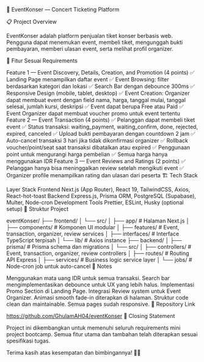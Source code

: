 🎵 EventKonser — Concert Ticketing Platform

📋 Project Overview

EventKonser adalah platform penjualan tiket konser berbasis web.
Pengguna dapat menemukan event, membeli tiket, mengunggah bukti pembayaran, memberi ulasan event, serta melihat profil organizer.

🎯 Fitur Sesuai Requirements

Feature 1 — Event Discovery, Details, Creation, and Promotion (4 points)
✅ Landing Page menampilkan daftar event
✅ Event Browsing: filter berdasarkan kategori dan lokasi
✅ Search Bar dengan debounce 300ms
✅ Responsive Design (mobile, tablet, desktop)
✅ Event Creation: Organizer dapat membuat event dengan field nama, harga, tanggal mulai, tanggal selesai, jumlah kursi, deskripsi
✅ Event dapat berupa Free atau Paid
✅ Event Organizer dapat membuat voucher promo untuk event tertentu
Feature 2 — Event Transaction (4 points)
✅ Pelanggan dapat membeli tiket event
✅ Status transaksi: waiting_payment, waiting_confirm, done, rejected, expired, canceled
✅ Upload bukti pembayaran dengan countdown 2 jam
✅ Auto-cancel transaksi 3 hari jika tidak dikonfirmasi organizer
✅ Rollback voucher/point/seat saat transaksi dibatalkan atau expired
✅ Penggunaan point untuk mengurangi harga pembelian
✅ Semua harga hanya menggunakan IDR
Feature 3 — Event Reviews and Ratings (2 points)
✅ Pelanggan hanya bisa meninggalkan review setelah mengikuti event
✅ Organizer profile menampilkan rating dan ulasan dari peserta
🏗 Tech Stack


Layer	Stack
Frontend	Next.js (App Router), React 19, TailwindCSS, Axios, React-hot-toast
Backend	Express.js, Prisma ORM, PostgreSQL (Supabase), Multer, Node-cron
Development Tools	Prettier, ESLint, Husky (optional setup)
📂 Struktur Project

eventKonser/
├── frontend/
│   └── src/
│       ├── app/           # Halaman Next.js
│       ├── components/    # Komponen UI modular
│       ├── features/      # Event, transaction, organizer, review services
│       ├── interfaces/    # Interface TypeScript terpisah
│       └── lib/           # Axios instance
├── backend/
│   ├── prisma/            # Prisma schema dan migrations
│   └── src/
│       ├── controllers/   # Event, transaction, organizer, review controllers
│       ├── routes/        # Routing API Express
│       ├── services/      # Business logic service layer
│       └── jobs/          # Node-cron job untuk auto-cancel
📝 Notes

Menggunakan mata uang IDR untuk semua transaksi.
Search bar mengimplementasikan debounce untuk UX yang lebih halus.
Implementasi Promo Section di Landing Page.
Integrasi Review system untuk Event Organizer.
Animasi smooth fade-in diterapkan di halaman.
Struktur code clean dan maintainable.
Semua pages sudah responsive.
🚀 Repository Link

https://github.com/GhulamAH04/eventKonser
📢 Closing Statement

Project ini dikembangkan untuk memenuhi seluruh requirements mini project bootcamp.
Semua fitur utama dan tambahan telah diterapkan sesuai spesifikasi tugas.

Terima kasih atas kesempatan dan bimbingannya! 🙏✨

